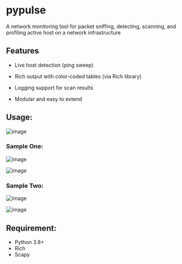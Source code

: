 # pypulse
A network monitoring tool for packet sniffing, detecting, scanning, and profiling  active host on a network infrastructure

## Features
- Live host detection (ping sweep)

- Rich output with color-coded tables (via Rich library)

- Logging support for scan results

- Modular and easy to extend

## Usage:

![image](https://github.com/user-attachments/assets/dd3dc3b3-662e-4741-a9e4-8811078b00b3)

### Sample One:

![image](https://github.com/user-attachments/assets/c5c10ebf-012d-485c-abf9-c4612a22437b)

![image](https://github.com/user-attachments/assets/101355cd-01f9-4467-93d6-7937d3b52826)


### Sample Two:

![image](https://github.com/user-attachments/assets/860af49d-53ab-4b60-91d0-28ae35fe7e33)

![image](https://github.com/user-attachments/assets/3139f937-4951-415e-9609-0206cfb13f79)


## Requirement:

- Python 3.8+
- Rich
- Scapy

